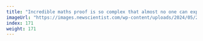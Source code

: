 ```yaml
---
title: "Incredible maths proof is so complex that almost no one can explain it"
imageUrl: "https://images.newscientist.com/wp-content/uploads/2024/05/20102808/SEI_204622614.jpg?width=788"
index: 171
weight: 171
---
```

